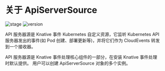 # 关于 ApiServerSource

![stage](https://img.shields.io/badge/Stage-stable-green?style=flat-square)
![version](https://img.shields.io/badge/API_Version-v1-green?style=flat-square)

API 服务器源是 Knative 事件 Kubernetes 自定义资源，它监听 Kubernetes API 服务器发出的事件(如 Pod 创建、部署更新等)，并将它们作为 CloudEvents 转发到一个接收器。

API 服务器源是 Knative 事件处理核心组件的一部分，在安装 Knative 事件处理时默认提供。
用户可以创建 ApiServerSource 对象的多个实例。
